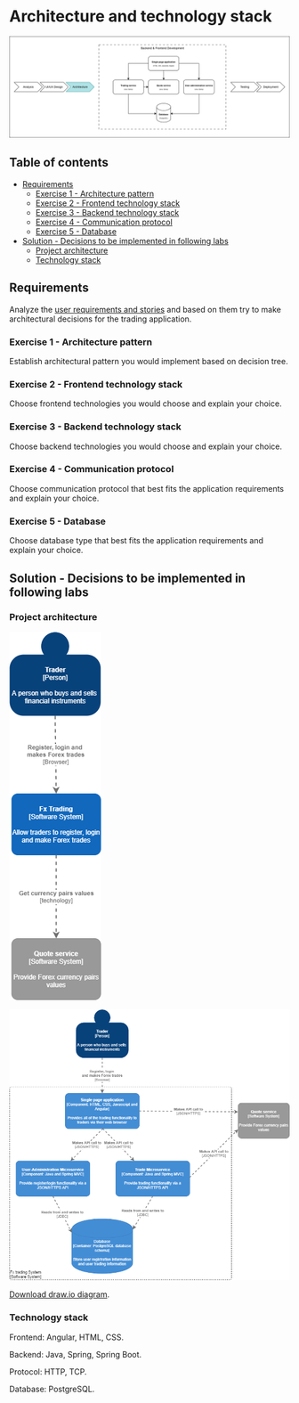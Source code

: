 # Architecture and technology stack

![You are here](../architecture.png)

## Table of contents

- [Requirements](#requirements)
  - [Exercise 1 - Architecture pattern](#exercise-1---architecture-pattern)
  - [Exercise 2 - Frontend technology stack](#exercise-2---frontend-technology-stack)
  - [Exercise 3 - Backend technology stack](#exercise-3---backend-technology-stack)
  - [Exercise 4 - Communication protocol](#exercise-4---communication-protocol)
  - [Exercise 5 - Database](#exercise-5---database)
- [Solution - Decisions to be implemented in following labs](#solution---decisions-to-be-implemented-in-following-labs)
  - [Project architecture](#project-architecture)
  - [Technology stack](#technology-stack)

## Requirements

Analyze the [user requirements and stories](../../01_Business_Analysis/Exercise/README.md) and based on them try to make architectural decisions for the trading application.

### Exercise 1 - Architecture pattern

Establish architectural pattern you would implement based on decision tree.

### Exercise 2 - Frontend technology stack

Choose frontend technologies you would choose and explain your choice.

### Exercise 3 - Backend technology stack

Choose backend technologies you would choose and explain your choice.

### Exercise 4 - Communication protocol

Choose communication protocol that best fits the application requirements and explain your choice.

### Exercise 5 - Database

Choose database type that best fits the application requirements and explain your choice.

## Solution - Decisions to be implemented in following labs

### Project architecture

![Architecture - System Contex](Img/fx-trading-app-architecture-System-Context.png "Architecture - System Contex")

![Architecture - Container diagram](Img/fx-trading-app-architecture-Container-diagram.png "Architecture - Container-diagram")

[Download draw.io diagram](https://drive.google.com/file/d/1gqwqInmvqGzmxTmXexQ1iFbuM0e-E9qk/view?usp=sharing).

### Technology stack

Frontend: Angular, HTML, CSS.

Backend: Java, Spring, Spring Boot.

Protocol: HTTP, TCP.

Database: PostgreSQL.
